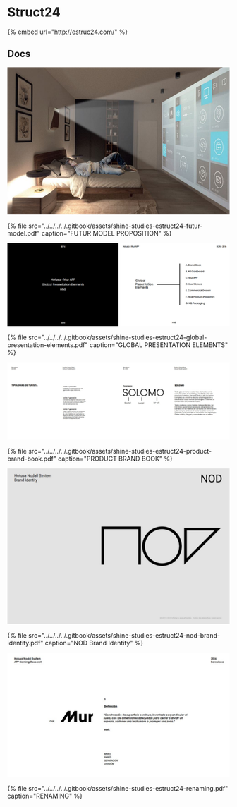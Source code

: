 # Struct24

{% embed url="http://estruc24.com/" %}

## Docs

![](../../../../.gitbook/assets/shine-studies-estruct24-futur-model.jpg)

{% file src="../../../../.gitbook/assets/shine-studies-estruct24-futur-model.pdf" caption="FUTUR MODEL PROPOSITION" %}







![](../../../../.gitbook/assets/shine-studies-estruct24-global-presentation-elements.jpg)

{% file src="../../../../.gitbook/assets/shine-studies-estruct24-global-presentation-elements.pdf" caption="GLOBAL PRESENTATION ELEMENTS" %}





![](../../../../.gitbook/assets/shine-studies-estruct24-product-brand-book.jpg)

{% file src="../../../../.gitbook/assets/shine-studies-estruct24-product-brand-book.pdf" caption="PRODUCT BRAND BOOK" %}





![](../../../../.gitbook/assets/shine-studies-estruct24-nod-brand-identity.jpg)

{% file src="../../../../.gitbook/assets/shine-studies-estruct24-nod-brand-identity.pdf" caption="NOD Brand Identity" %}





![](../../../../.gitbook/assets/shine-studies-estruct24-renaming.jpg)

{% file src="../../../../.gitbook/assets/shine-studies-estruct24-renaming.pdf" caption="RENAMING" %}

